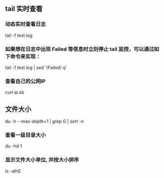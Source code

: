 ## tail 实时查看

### 动态实时查看日志

tail -f test.log

### 如果想在日志中出现 Failed 等信息时立刻停止 tail 监控，可以通过如下命令来实现：

tail -f test.log | sed '/Failed/ q'

### 查看自己的公网IP

curl ip.sb

## 文件大小

du -h --max-depth=1 | grep G | sort -n

### 查看一级目录大小
du -hd 1

### 显示文件大小单位, 并按大小排序
ls -alhS